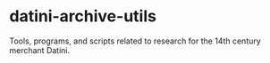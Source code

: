 # datini-archive-utils
Tools, programs, and scripts related to research for the 14th century merchant Datini.
